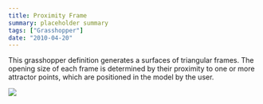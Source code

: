 ```yaml
---
title: Proximity Frame
summary: placeholder summary
tags: ["Grasshopper"]
date: "2010-04-20"
---
```


This grasshopper definition generates a surfaces of triangular frames. The opening size of each frame is determined by their proximity to one or more attractor points, which are positioned in the model by the user.

![](proxframe2.jpg)
